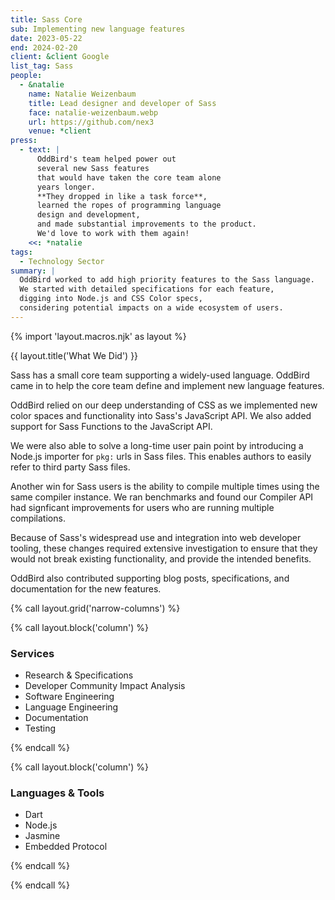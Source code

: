 ```yaml
---
title: Sass Core
sub: Implementing new language features
date: 2023-05-22
end: 2024-02-20
client: &client Google
list_tag: Sass
people:
  - &natalie
    name: Natalie Weizenbaum
    title: Lead designer and developer of Sass
    face: natalie-weizenbaum.webp
    url: https://github.com/nex3
    venue: *client
press:
  - text: |
      OddBird's team helped power out
      several new Sass features
      that would have taken the core team alone
      years longer.
      **They dropped in like a task force**,
      learned the ropes of programming language
      design and development,
      and made substantial improvements to the product.
      We'd love to work with them again!
    <<: *natalie
tags:
  - Technology Sector
summary: |
  OddBird worked to add high priority features to the Sass language.
  We started with detailed specifications for each feature,
  digging into Node.js and CSS Color specs,
  considering potential impacts on a wide ecosystem of users.
---
```


{% import 'layout.macros.njk' as layout %}

{{ layout.title('What We Did') }}

Sass has a small core team supporting a widely-used language.
OddBird came in to help the core team define and implement new language features.

OddBird relied on our deep understanding of CSS
as we implemented new color spaces and functionality
into Sass's JavaScript API.
We also added support for Sass Functions to the JavaScript API.

We were also able to solve a long-time user pain point
by introducing a Node.js importer for `pkg:` urls in Sass files.
This enables authors to easily refer to third party Sass files.

Another win for Sass users is the ability to compile multiple times using the
same compiler instance. We ran benchmarks and found our Compiler API had
signficant improvements for users who are running multiple compilations.

Because of Sass's widespread use and integration into web developer tooling,
these changes required extensive investigation to ensure that they would not
break existing functionality, and provide the intended benefits.

OddBird also contributed supporting blog posts, specifications, and
documentation for the new features.

{% call layout.grid('narrow-columns') %}

{% call layout.block('column') %}

### Services

- Research & Specifications
- Developer Community Impact Analysis
- Software Engineering
- Language Engineering
- Documentation
- Testing

{% endcall %}

{% call layout.block('column') %}

### Languages & Tools

- Dart
- Node.js
- Jasmine
- Embedded Protocol

{% endcall %}

{% endcall %}
